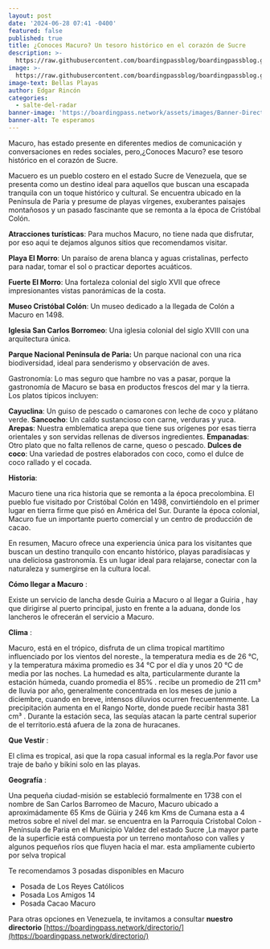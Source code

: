 ```yaml
---
layout: post
date: '2024-06-28 07:41 -0400'
featured: false
published: true
title: ¿Conoces Macuro? Un tesoro histórico en el corazón de Sucre
description: >-
  https://raw.githubusercontent.com/boardingpassblog/boardingpassblog.github.io/main/assets/images/Macuro.jpg
image: >-
  https://raw.githubusercontent.com/boardingpassblog/boardingpassblog.github.io/main/assets/images/Macuro.jpg
image-text: Bellas Playas
author: Edgar Rincón
categories:
  - salte-del-radar
banner-image: 'https://boardingpass.network/assets/images/Banner-Directorio.gif'
banner-alt: Te esperamos
---
```

Macuro, has estado presente en diferentes medios de comunicación y conversaciones en redes sociales, pero,¿Conoces Macuro? ese tesoro histórico en el corazón de Sucre. 

Macuero es un pueblo costero en el estado Sucre de Venezuela, que se presenta como un destino ideal para aquellos que buscan una escapada tranquila con un toque histórico y cultural. Se encuentra ubicado en la Península de Paria y presume de playas vírgenes, exuberantes paisajes montañosos y un pasado fascinante que se remonta a la época de Cristóbal Colón.

**Atracciones turísticas**: Para muchos Macuro, no tiene nada que disfrutar, por eso aqui te dejamos algunos sitios que recomendamos visitar.

**Playa El Morro**: Un paraíso de arena blanca y aguas cristalinas, perfecto para nadar, tomar el sol o practicar deportes acuáticos.

**Fuerte El Morro**: Una fortaleza colonial del siglo XVII que ofrece impresionantes vistas panorámicas de la costa.

**Museo Cristóbal Colón**: Un museo dedicado a la llegada de Colón a Macuro en 1498.

**Iglesia San Carlos Borromeo**: Una iglesia colonial del siglo XVIII con una arquitectura única.

**Parque Nacional Península de Paria:** Un parque nacional con una rica biodiversidad, ideal para senderismo y observación de aves.

Gastronomía: Lo mas seguro que hambre no vas a pasar, porque la gastronomía de Macuro se basa en productos frescos del mar y la tierra. Los platos típicos incluyen:

**Cayuclina**: Un guiso de pescado o camarones con leche de coco y plátano verde.
**Sancocho**: Un caldo sustancioso con carne, verduras y yuca.
**Arepas**: Nuestra emblematica arepa que tiene sus orígenes por esas tierra orientales y son servidas  rellenas de diversos ingredientes.
**Empanadas**: Otro plato que no falta rellenos de carne, queso o pescado.
**Dulces de coco**: Una variedad de postres elaborados con coco, como el dulce de coco rallado y el cocada.

**Historia**:

Macuro tiene una rica historia que se remonta a la época precolombina. El pueblo fue visitado por Cristóbal Colón en 1498, convirtiéndolo en el primer lugar en tierra firme que pisó en América del Sur. Durante la época colonial, Macuro fue un importante puerto comercial y un centro de producción de cacao.

En resumen, Macuro ofrece una experiencia única para los visitantes que buscan un destino tranquilo con encanto histórico, playas paradisíacas y una deliciosa gastronomía. Es un lugar ideal para relajarse, conectar con la naturaleza y sumergirse en la cultura local.

**Cómo llegar a Macuro** :

Existe un servicio de lancha desde Guiria a Macuro o al llegar a Guiria , hay que dirigirse al puerto principal, justo en frente a la aduana, donde los lancheros le ofrecerán el servicio a Macuro.

**Clima** :

Macuro, está en el trópico, disfruta de un clima tropical martítimo influenciado por los vientos del noreste., la temperatura media es de 26 °C, y la temperatura máxima promedio es 34 °C por el día y unos 20 °C de media por las noches. La humedad es alta, particularmente durante la estación húmeda, cuando promedia el 85% . recibe un promedio de 211 cm³ de lluvia por año, generalmente concentrada en los meses de junio a diciembre, cuando en breve, intensos diluvios ocurren frecuentenmente. La precipitación aumenta en el Rango Norte, donde puede recibir hasta 381 cm³ . Durante la estación seca, las sequías atacan la parte central superior de el territorio.está afuera de la zona de huracanes.

**Que Vestir** :

El clima es tropical, asi que la ropa casual informal es la regla.Por favor use traje de baño y bikini solo en las playas.

**Geografía** :

Una pequeña ciudad-misión se estableció formalmente en 1738 con el nombre de San Carlos Barromeo de Macuro, Macuro ubicado a aproximádamente 65 Kms de Güiria y 246 km Kms de Cumana esta a 4 metros sobre el nivel del mar. se encuentra en la Parroquia Cristobal Colon - Península de Paria en el Municipio Valdez del estado Sucre ,La mayor parte de la superficie está compuesta por un terreno montañoso con valles y algunos pequeños ríos que fluyen hacia el mar. esta ampliamente cubierto por selva tropical 

Te recomendamos 3 posadas disponibles en Macuro

- Posada de Los Reyes Católicos
- Posada Los Amigos 14
- Posada Cacao Macuro

Para otras opciones en Venezuela, te invitamos a consultar **nuestro directorio** [https://boardingpass.network/directorio/](https://boardingpass.network/directorio/)
